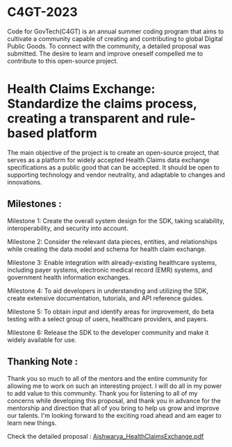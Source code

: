 # C4GT-2023

Code for GovTech(C4GT) is an annual summer coding program that aims to cultivate a community capable of creating and contributing to global Digital Public Goods. To connect with the community, a detailed proposal was submitted. The desire to learn and improve oneself compelled me to contribute to this open-source project.

# Health Claims Exchange: Standardize the claims process, creating a transparent and rule-based platform
The main objective of the project is to create an open-source project, that serves as a platform for widely accepted Health Claims data exchange specifications as a public good that can be accepted. It should be open to supporting technology and vendor neutrality, and adaptable to changes and innovations. 

## Milestones :
Milestone 1: Create the overall system design for the SDK, taking scalability, interoperability, and security into account.

Milestone 2: Consider the relevant data pieces, entities, and relationships while creating the data model and schema for health claim exchange.

Milestone 3: Enable integration with already-existing healthcare systems, including payer systems, electronic medical record (EMR) systems, and government health information exchanges.

Milestone 4: To aid developers in understanding and utilizing the SDK, create extensive documentation, tutorials, and API reference guides.

Milestone 5: To obtain input and identify areas for improvement, do beta testing with a select group of users, healthcare providers, and payers.

Milestone 6: Release the SDK to the developer community and make it widely available for use.

## Thanking Note :
Thank you so much to all of the mentors and the entire community for allowing me to work on such an interesting project. I will do all in my power to add value to this community. Thank you for listening to all of my concerns while developing this proposal, and thank you in advance for the mentorship and direction that all of you bring to help us grow and improve our talents. I'm looking forward to the exciting road ahead and am eager to learn new things.

Check the detailed proposal : [Aishwarya_HealthClaimsExchange.pdf](https://github.com/Aishwarya-Narayanan03/C4GT-2023/files/12027402/Aishwarya_HealthClaimsExchange.pdf)
